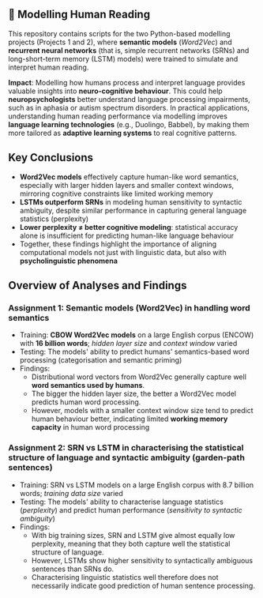 ## 📖 Modelling Human Reading
This repository contains scripts for the two Python-based modelling projects (Projects 1 and 2), where **semantic models** (_Word2Vec_) and **recurrent neural networks** (that is, simple recurrent networks (SRNs) and long-short-term memory (LSTM) models) were trained to simulate and interpret human reading. 

**Impact**: Modelling how humans process and interpret language provides valuable insights into **neuro-cognitive behaviour**. This could help **neuropsychologists** better understand language processing impairments, such as in aphasia or autism spectrum disorders. In practical applications, understanding human reading performance via modelling improves **language learning technologies** (e.g., Duolingo, Babbel), by making them more tailored as **adaptive learning systems** to real cognitive patterns.

## Key Conclusions
- **Word2Vec models** effectively capture human-like word semantics, especially with larger hidden layers and smaller context windows, mirroring cognitive constraints like limited working memory
- **LSTMs outperform SRNs** in modeling human sensitivity to syntactic ambiguity, despite similar performance in capturing general language statistics (perplexity)
- **Lower perplexity ≠ better cognitive modeling**: statistical accuracy alone is insufficient for predicting human-like language behaviour
-  Together, these findings highlight the importance of aligning computational models not just with linguistic data, but also with **psycholinguistic phenomena**

## Overview of Analyses and Findings
### Assignment 1: Semantic models (Word2Vec) in handling word semantics
- Training: **CBOW Word2Vec models** on a large English corpus (ENCOW) with **16 billion words**; _hidden layer size_ and _context window_ varied
- Testing: The models' ability to predict humans' semantics-based word processing (categorisation and semantic priming)
- Findings:
  - Distributional word vectors from Word2Vec generally capture well **word semantics used by humans**.
  - The bigger the hidden layer size, the better a Word2Vec model predicts human word processing.
  - However, models with a smaller context window size tend to predict human behaviour better, indicating limited **working memory capacity** in human word processing

### Assignment 2: SRN vs LSTM in characterising the statistical structure of language and syntactic ambiguity (garden-path sentences)
- Training: SRN vs LSTM models on a large English corpus with 8.7 billion words; _training data size_ varied
- Testing: The models' ability to characterise language statistics (_perplexity_) and predict human performance (_sensitivity to syntactic ambiguity_)
- Findings:
  - With big training sizes, SRN and LSTM give almost equally low perplexity, meaning that they both capture well the statistical structure of language.
  - However, LSTMs show higher sensitivity to syntactically ambiguous sentences than SRNs do.
  - Characterising linguistic statistics well therefore does not necessarily indicate good prediction of human sentence processing.

